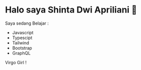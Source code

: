 # Halo saya Shinta Dwi Apriliani 👋

Saya sedang Belajar :

- Javascript
- Typescipt
- Tailwind
- Bootstrap
- GraphQL

Virgo Girl !
